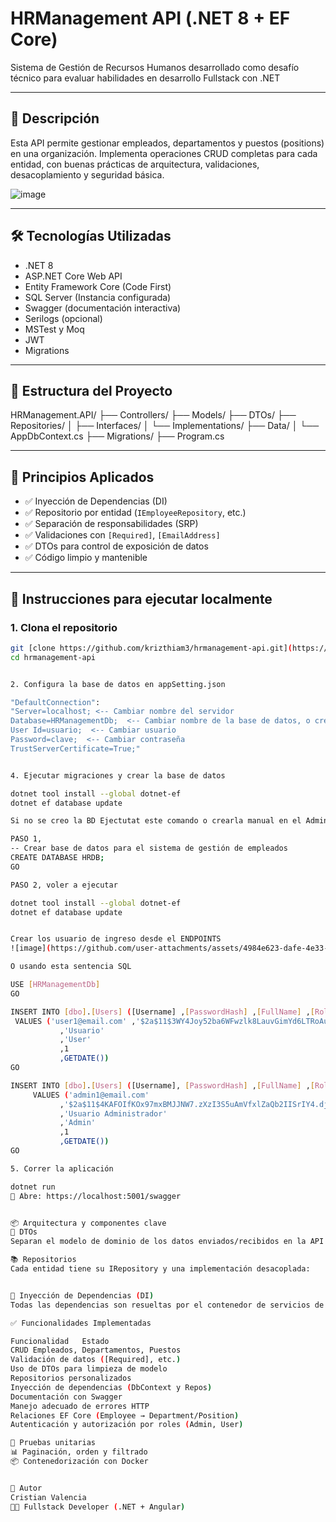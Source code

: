 # HRManagement API (.NET 8 + EF Core)

Sistema de Gestión de Recursos Humanos desarrollado como desafío técnico para evaluar habilidades en desarrollo Fullstack con .NET

---

## 📌 Descripción

Esta API permite gestionar empleados, departamentos y puestos (positions) en una organización. Implementa operaciones CRUD completas para cada entidad, con buenas prácticas de arquitectura, validaciones, desacoplamiento y seguridad básica.

![image](https://github.com/user-attachments/assets/1d06de29-1077-4cf5-9616-b991417fcee7)

---

## 🛠️ Tecnologías Utilizadas

- .NET 8
- ASP.NET Core Web API
- Entity Framework Core (Code First)
- SQL Server (Instancia configurada)
- Swagger (documentación interactiva)
- Serilogs (opcional)
- MSTest y Moq
- JWT
- Migrations

---

## 🧱 Estructura del Proyecto

HRManagement.API/
├── Controllers/
├── Models/
├── DTOs/
├── Repositories/
│ ├── Interfaces/
│ └── Implementations/
├── Data/
│ └── AppDbContext.cs
├── Migrations/
├── Program.cs



---

## 🧠 Principios Aplicados

- ✅ Inyección de Dependencias (DI)
- ✅ Repositorio por entidad (`IEmployeeRepository`, etc.)
- ✅ Separación de responsabilidades (SRP)
- ✅ Validaciones con `[Required]`, `[EmailAddress]`
- ✅ DTOs para control de exposición de datos
- ✅ Código limpio y mantenible

---

## 🔧 Instrucciones para ejecutar localmente

### 1. Clona el repositorio

```bash
git [clone https://github.com/krizthiam3/hrmanagement-api.git](https://github.com/krizthiam3/HR-Management-API.git)
cd hrmanagement-api


2. Configura la base de datos en appSetting.json

"DefaultConnection": 
"Server=localhost; <-- Cambiar nombre del servidor
Database=HRManagementDb;  <-- Cambiar nombre de la base de datos, o crear una con este mismo nombre
User Id=usuario;  <-- Cambiar usuario
Password=clave;  <-- Cambiar contraseña
TrustServerCertificate=True;"


4. Ejecutar migraciones y crear la base de datos

dotnet tool install --global dotnet-ef
dotnet ef database update

Si no se creo la BD Ejectutat este comando o crearla manual en el Administrador de BD (SOLO LA BASE DE DATOS)

PASO 1,
-- Crear base de datos para el sistema de gestión de empleados
CREATE DATABASE HRDB;
GO

PASO 2, voler a ejecutar

dotnet tool install --global dotnet-ef
dotnet ef database update


Crear los usuario de ingreso desde el ENDPOINTS
![image](https://github.com/user-attachments/assets/4984e623-dafe-4e33-ae51-4524a7b22cbf)

O usando esta sentencia SQL

USE [HRManagementDb]
GO

INSERT INTO [dbo].[Users] ([Username] ,[PasswordHash] ,[FullName] ,[Role] ,[IsActive] ,[CreatedAt])
 VALUES ('user1@email.com' ,'$2a$11$3WY4Joy52ba6WFwzlk8LauvGimYd6LTRoAu70WmrByRSTMiHA9cF.'  -- user123 
           ,'Usuario' 
           ,'User'
           ,1
           ,GETDATE())
GO

INSERT INTO [dbo].[Users] ([Username], [PasswordHash] ,[FullName] ,[Role] ,[IsActive] ,[CreatedAt])
     VALUES ('admin1@email.com'
           ,'$2a$11$4KAFOIfKOx97mxBMJJNW7.zXzI3S5uAmVfxlZaQb2IISrIY4.dj3y'  -- admin123
           ,'Usuario Administrador'
           ,'Admin'
           ,1
           ,GETDATE())
GO

5. Correr la aplicación

dotnet run
🔗 Abre: https://localhost:5001/swagger


📦 Arquitectura y componentes clave
🧩 DTOs
Separan el modelo de dominio de los datos enviados/recibidos en la API.

📚 Repositorios
Cada entidad tiene su IRepository y una implementación desacoplada:


🔄 Inyección de Dependencias (DI)
Todas las dependencias son resueltas por el contenedor de servicios de .NET.

✅ Funcionalidades Implementadas

Funcionalidad	Estado
CRUD Empleados, Departamentos, Puestos	
Validación de datos ([Required], etc.)	
Uso de DTOs para limpieza de modelo	
Repositorios personalizados	
Inyección de dependencias (DbContext y Repos)	
Documentación con Swagger	
Manejo adecuado de errores HTTP	
Relaciones EF Core (Employee → Department/Position)	
Autenticación y autorización por roles (Admin, User)

🧪 Pruebas unitarias 
📊 Paginación, orden y filtrado
📦 Contenedorización con Docker


🧔 Autor
Cristian Valencia
👨‍💻 Fullstack Developer (.NET + Angular)
  
